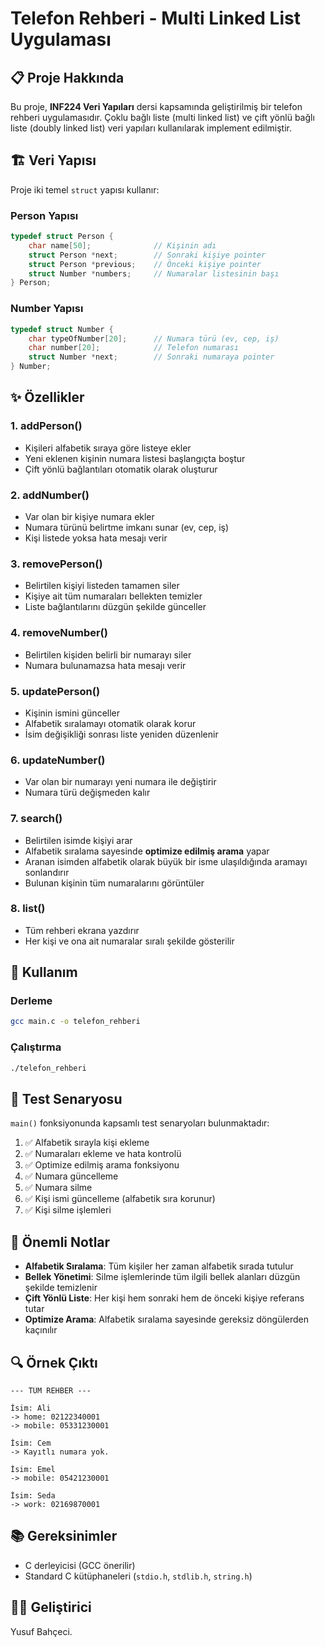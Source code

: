 # Telefon Rehberi - Multi Linked List Uygulaması

## 📋 Proje Hakkında

Bu proje, **INF224 Veri Yapıları** dersi kapsamında geliştirilmiş bir telefon rehberi uygulamasıdır. Çoklu bağlı liste (multi linked list) ve çift yönlü bağlı liste (doubly linked list) veri yapıları kullanılarak implement edilmiştir.

## 🏗️ Veri Yapısı

Proje iki temel `struct` yapısı kullanır:

### Person Yapısı
```c
typedef struct Person {
    char name[50];              // Kişinin adı
    struct Person *next;        // Sonraki kişiye pointer
    struct Person *previous;    // Önceki kişiye pointer
    struct Number *numbers;     // Numaralar listesinin başı
} Person;
```

### Number Yapısı
```c
typedef struct Number {
    char typeOfNumber[20];      // Numara türü (ev, cep, iş)
    char number[20];            // Telefon numarası
    struct Number *next;        // Sonraki numaraya pointer
} Number;
```

## ✨ Özellikler

### 1. **addPerson()**
- Kişileri alfabetik sıraya göre listeye ekler
- Yeni eklenen kişinin numara listesi başlangıçta boştur
- Çift yönlü bağlantıları otomatik olarak oluşturur

### 2. **addNumber()**
- Var olan bir kişiye numara ekler
- Numara türünü belirtme imkanı sunar (ev, cep, iş)
- Kişi listede yoksa hata mesajı verir

### 3. **removePerson()**
- Belirtilen kişiyi listeden tamamen siler
- Kişiye ait tüm numaraları bellekten temizler
- Liste bağlantılarını düzgün şekilde günceller

### 4. **removeNumber()**
- Belirtilen kişiden belirli bir numarayı siler
- Numara bulunamazsa hata mesajı verir

### 5. **updatePerson()**
- Kişinin ismini günceller
- Alfabetik sıralamayı otomatik olarak korur
- İsim değişikliği sonrası liste yeniden düzenlenir

### 6. **updateNumber()**
- Var olan bir numarayı yeni numara ile değiştirir
- Numara türü değişmeden kalır

### 7. **search()**
- Belirtilen isimde kişiyi arar
- Alfabetik sıralama sayesinde **optimize edilmiş arama** yapar
- Aranan isimden alfabetik olarak büyük bir isme ulaşıldığında aramayı sonlandırır
- Bulunan kişinin tüm numaralarını görüntüler

### 8. **list()**
- Tüm rehberi ekrana yazdırır
- Her kişi ve ona ait numaralar sıralı şekilde gösterilir

## 🚀 Kullanım

### Derleme
```bash
gcc main.c -o telefon_rehberi
```

### Çalıştırma
```bash
./telefon_rehberi
```

## 📝 Test Senaryosu

`main()` fonksiyonunda kapsamlı test senaryoları bulunmaktadır:

1. ✅ Alfabetik sırayla kişi ekleme
2. ✅ Numaraları ekleme ve hata kontrolü
3. ✅ Optimize edilmiş arama fonksiyonu
4. ✅ Numara güncelleme
5. ✅ Numara silme
6. ✅ Kişi ismi güncelleme (alfabetik sıra korunur)
7. ✅ Kişi silme işlemleri

## 🎯 Önemli Notlar

- **Alfabetik Sıralama**: Tüm kişiler her zaman alfabetik sırada tutulur
- **Bellek Yönetimi**: Silme işlemlerinde tüm ilgili bellek alanları düzgün şekilde temizlenir
- **Çift Yönlü Liste**: Her kişi hem sonraki hem de önceki kişiye referans tutar
- **Optimize Arama**: Alfabetik sıralama sayesinde gereksiz döngülerden kaçınılır

## 🔍 Örnek Çıktı

```
--- TÜM REHBER ---

İsim: Ali
-> home: 02122340001
-> mobile: 05331230001

İsim: Cem
-> Kayıtlı numara yok.

İsim: Emel
-> mobile: 05421230001

İsim: Seda
-> work: 02169870001
```

## 📚 Gereksinimler

- C derleyicisi (GCC önerilir)
- Standard C kütüphaneleri (`stdio.h`, `stdlib.h`, `string.h`)

## 👨‍💻 Geliştirici

Yusuf Bahçeci. 


